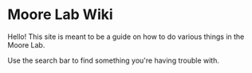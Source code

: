 <!-- TITLE: Home -->
<!-- SUBTITLE: A wiki for the Moore Lab -->

# Moore Lab Wiki
Hello! This site is meant to be a guide on how to do various things in the Moore Lab.

Use the search bar to find something you're having trouble with.